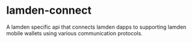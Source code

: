 # lamden-connect
A lamden specific api that connects lamden dapps to supporting lamden mobile wallets 
using various communication protocols.
